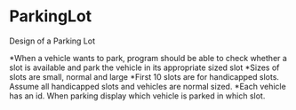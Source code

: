 # ParkingLot
Design of a Parking Lot

*When a vehicle wants to park, program should be able to check whether a slot is available and park the vehicle in its appropriate sized slot
*Sizes of slots are small, normal and large
*First 10 slots are for handicapped slots. Assume all handicapped slots and vehicles are normal sized.
*Each vehicle has an id. When parking display which vehicle is parked in which slot.
